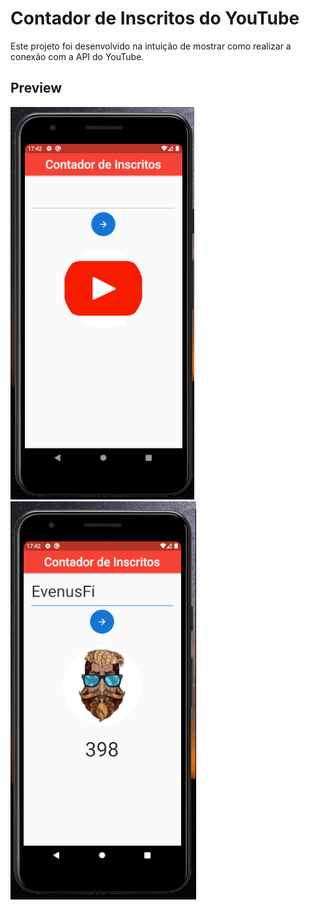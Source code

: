 # Contador de Inscritos do YouTube

Este projeto foi desenvolvido na intuição de mostrar como realizar a conexão com a API do YouTube.

## Preview

![](https://raw.githubusercontent.com/EvertonFi/ContadorYoutube/master/img/1.png)
![](https://raw.githubusercontent.com/EvertonFi/ContadorYoutube/master/img/2.png)
